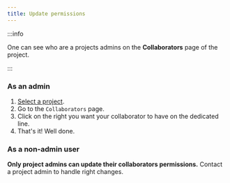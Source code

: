 ```yaml
---
title: Update permissions
---
```


:::info

One can see who are a projects admins on the **Collaborators** page of the project.

:::

### As an admin

1. [Select a project](docs/projects/select-a-project).
2. Go to the `Collaborators` page.
3. Click on the right you want your collaborator to have on the dedicated line.
4. That's it! Well done.

### As a non-admin user

**Only project admins can update their collaborators permissions.** Contact a project admin to handle right changes.
